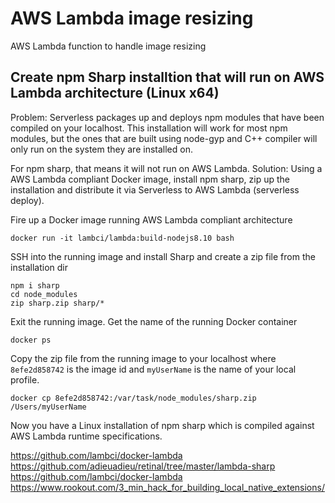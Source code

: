 # AWS Lambda image resizing
AWS Lambda function to handle image resizing

## Create npm Sharp installtion that will run on AWS Lambda architecture (Linux x64)
Problem: Serverless packages up and deploys npm modules that have been compiled on your localhost. This installation will work for most npm modules, but the ones that are built using node-gyp and C++ compiler will only run on the system they are installed on.  

For npm sharp, that means it will not run on AWS Lambda.
Solution: Using a AWS Lambda compliant Docker image, install npm sharp, zip up the installation and distribute it via Serverless to AWS Lambda (serverless deploy).

Fire up a Docker image running AWS Lambda compliant architecture
```
docker run -it lambci/lambda:build-nodejs8.10 bash
```

SSH into the running image and install Sharp and create a zip file from the installation dir

```
npm i sharp
cd node_modules
zip sharp.zip sharp/*
```

Exit the running image.
Get the name of the running Docker container

```
docker ps
```

Copy the zip file from the running image to your localhost where `8efe2d858742` is the image id and `myUserName` is the name of your local profile.

```
docker cp 8efe2d858742:/var/task/node_modules/sharp.zip /Users/myUserName
```

Now you have a Linux installation of npm sharp which is compiled against AWS Lambda runtime specifications.

https://github.com/lambci/docker-lambda
https://github.com/adieuadieu/retinal/tree/master/lambda-sharp
https://github.com/lambci/docker-lambda
https://www.rookout.com/3_min_hack_for_building_local_native_extensions/

